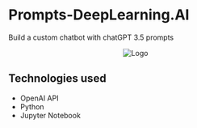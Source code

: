 # Prompts-DeepLearning.AI

Build a custom chatbot with chatGPT 3.5 prompts
<div align="center">  
  
![Logo](https://cdn.iplocation.net/assets/images/blog/featured/open-ai.jpg)
  
</div>

## Technologies used
- OpenAI API
- Python
- Jupyter Notebook
